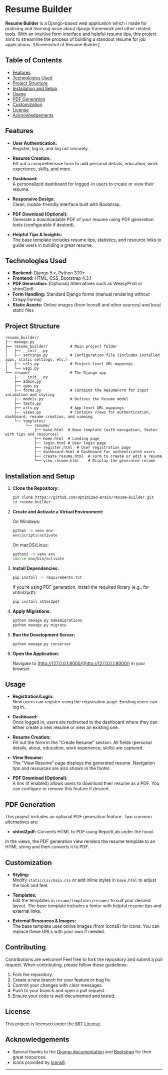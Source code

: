 

# Resume Builder

**Resume Builder** is a Django-based web application which i made for praticing and learning mroe about django framework and other related tools. With an intuitive form interface and helpful resume tips, this project aims to streamline the process of building a standout resume for job applications.
![Screenshot of Resume Builder]


## Table of Contents

- [Features](#features)
- [Technologies Used](#technologies-used)
- [Project Structure](#project-structure)
- [Installation and Setup](#installation-and-setup)
- [Usage](#usage)
- [PDF Generation](#pdf-generation)
- [Customization](#customization)
- [License](#license)
- [Acknowledgements](#acknowledgements)

## Features

- **User Authentication:**  
  Register, log in, and log out securely.
  
- **Resume Creation:**  
  Fill out a comprehensive form to add personal details, education, work experience, skills, and more.

- **Dashboard:**  
  A personalized dashboard for logged-in users to create or view their resume.

- **Responsive Design:**  
  Clean, mobile-friendly interface built with Bootstrap.

- **PDF Download (Optional):**  
  Generate a downloadable PDF of your resume using PDF generation tools (configurable if desired).

- **Helpful Tips & Insights:**  
  The base template includes resume tips, statistics, and resource links to guide users in building a great resume.

## Technologies Used

- **Backend:** Django 5.x, Python 3.10+
- **Frontend:** HTML, CSS, Bootstrap 4.3.1
- **PDF Generation:** (Optional) Alternatives such as WeasyPrint or xhtml2pdf
- **Form Handling:** Standard Django forms (manual rendering without Crispy Forms)
- **Static Assets:** Online images (from Icons8 and other sources) and local static files

## Project Structure

```
resume_builder/
├── manage.py
├── resume_builder/          # Main project folder
│   ├── __init__.py
│   ├── settings.py          # Configuration file (includes installed apps, static settings, etc.)
│   ├── urls.py              # Project-level URL mappings
│   └── wsgi.py
└── resume/                  # The Django app
    ├── __init__.py
    ├── admin.py
    ├── apps.py
    ├── forms.py             # Contains the ResumeForm for input validation and styling
    ├── models.py            # Defines the Resume model
    ├── tests.py
    ├── urls.py              # App-level URL mappings
    ├── views.py             # Contains views for authentication, dashboard, resume creation, and viewing
    └── templates/
         └── resume/
             ├── base.html  # Base template (with navigation, footer with tips and resources)
             ├── home.html  # Landing page
             ├── login.html # User login page
             ├── register.html  # User registration page
             ├── dashboard.html # Dashboard for authenticated users
             ├── create_resume.html  # Form to create or edit a resume
             └── view_resume.html    # Display the generated resume
```

## Installation and Setup

1. **Clone the Repository:**

   ```bash
   git clone https://github.com/Optimized-Brain/resume-builder.git
   cd resume-builder
   ```

2. **Create and Activate a Virtual Environment:**

   On Windows:
   ```bash
   python -m venv env
   env\Scripts\activate
   ```
   On macOS/Linux:
   ```bash
   python3 -m venv env
   source env/bin/activate
   ```

3. **Install Dependencies:**

   ```bash
   pip install -r requirements.txt
   ```
   
   If you’re using PDF generation, install the required library (e.g., for xhtml2pdf):
   ```bash
   pip install xhtml2pdf
   ```

4. **Apply Migrations:**

   ```bash
   python manage.py makemigrations
   python manage.py migrate
   ```

5. **Run the Development Server:**

   ```bash
   python manage.py runserver
   ```

6. **Open the Application:**

   Navigate to [http://127.0.0.1:8000/](http://127.0.0.1:8000/) in your browser.

## Usage

- **Registration/Login:**  
  New users can register using the registration page. Existing users can log in.

- **Dashboard:**  
  Once logged in, users are redirected to the dashboard where they can either create a new resume or view an existing one.

- **Resume Creation:**  
  Fill out the form in the "Create Resume" section. All fields (personal details, about, education, work experience, skills) are captured.

- **View Resume:**  
  The "View Resume" page displays the generated resume. Navigation tips and resources are also shown in the footer.

- **PDF Download (Optional):**  
  A link (if enabled) allows users to download their resume as a PDF. You can configure or remove this feature if desired.

## PDF Generation

This project includes an optional PDF generation feature. Two common alternatives are:

- **xhtml2pdf:** Converts HTML to PDF using ReportLab under the hood.  
   
In the views, the PDF generation view renders the resume template to an HTML string and then converts it to PDF.

## Customization

- **Styling:**  
  Modify `static/css/main.css` or add inline styles in `base.html` to adjust the look and feel.

- **Templates:**  
  Edit the templates in `resume/templates/resume/` to suit your desired layout. The base template includes a footer with helpful resume tips and external links.

- **External Resources & Images:**  
  The base template uses online images (from Icons8) for icons. You can replace these URLs with your own if needed.

## Contributing

Contributions are welcome! Feel free to fork the repository and submit a pull request. When contributing, please follow these guidelines:

1. Fork the repository.
2. Create a new branch for your feature or bug fix.
3. Commit your changes with clear messages.
4. Push to your branch and open a pull request.
5. Ensure your code is well-documented and tested.

## License

This project is licensed under the [MIT License](LICENSE).

## Acknowledgements

- Special thanks to the [Django documentation](https://docs.djangoproject.com/) and [Bootstrap](https://getbootstrap.com/) for their great resources.
- Icons provided by [Icons8](https://icons8.com).

---
